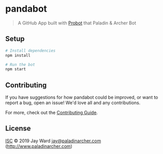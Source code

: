 # pandabot

> A GitHub App built with [Probot](https://github.com/probot/probot) that Paladin &amp; Archer Bot

## Setup

```sh
# Install dependencies
npm install

# Run the bot
npm start
```

## Contributing

If you have suggestions for how pandabot could be improved, or want to report a bug, open an issue! We'd love all and any contributions.

For more, check out the [Contributing Guide](CONTRIBUTING.md).

## License

[ISC](LICENSE) © 2019 Jay Ward <jay@paladinarcher.com> (http://www.paladinarcher.com)
